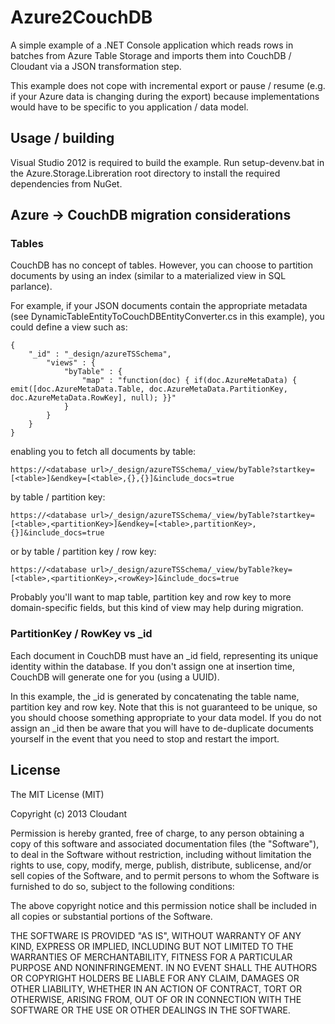 # Azure2CouchDB #
A simple example of a .NET Console application which reads rows in batches from Azure Table Storage and imports them into CouchDB / Cloudant via a JSON transformation step. 

This example does not cope with incremental export or pause / resume (e.g. if your Azure data is changing during the export) because implementations would have to be specific to you application / data model.

## Usage / building ##
Visual Studio 2012 is required to build the example.
Run setup-devenv.bat in the Azure.Storage.Libreration root directory to install the required dependencies from NuGet.

## Azure -> CouchDB migration considerations ##

### Tables ###

CouchDB has no concept of tables. However, you can choose to partition documents by using an index (similar to a materialized view in SQL parlance). 

For example, if your JSON documents contain the appropriate metadata (see DynamicTableEntityToCouchDBEntityConverter.cs in this example), you could define a view such as:

	{
		"_id" : "_design/azureTSSchema",
			"views" : {		
				"byTable" : {
					"map" : "function(doc) { if(doc.AzureMetaData) { emit([doc.AzureMetaData.Table, doc.AzureMetaData.PartitionKey, doc.AzureMetaData.RowKey], null); }}"
				}
			}
		}
	}

enabling you to fetch all documents by table:

	https://<database url>/_design/azureTSSchema/_view/byTable?startkey=[<table>]&endkey=[<table>,{},{}]&include_docs=true

by table / partition key:

	https://<database url>/_design/azureTSSchema/_view/byTable?startkey=[<table>,<partitionKey>]&endkey=[<table>,partitionKey>,{}]&include_docs=true

or by table / partition key / row key:

	https://<database url>/_design/azureTSSchema/_view/byTable?key=[<table>,<partitionKey>,<rowKey>]&include_docs=true

Probably you'll want to map table, partition key and row key to more domain-specific fields, but this kind of view may help during migration. 

### PartitionKey / RowKey vs _id ###

Each document in CouchDB must have an _id field, representing its unique identity within the database. If you don't assign one at insertion time, CouchDB will generate one for you (using a UUID).

In this example, the _id is generated by concatenating the table name, partition key and row key. Note that this is not guaranteed to be unique, so you should choose something appropriate to your data model. If you do not assign an _id then be aware that you will have to de-duplicate documents yourself in the event that you need to stop and restart the import.


## License ##
The MIT License (MIT)

Copyright (c) 2013 Cloudant

Permission is hereby granted, free of charge, to any person obtaining a copy of this software and associated documentation files (the "Software"), to deal in the Software without restriction, including without limitation the rights to use, copy, modify, merge, publish, distribute, sublicense, and/or sell copies of the Software, and to permit persons to whom the Software is furnished to do so, subject to the following conditions:

The above copyright notice and this permission notice shall be included in all copies or substantial portions of the Software.

THE SOFTWARE IS PROVIDED "AS IS", WITHOUT WARRANTY OF ANY KIND, EXPRESS OR IMPLIED, INCLUDING BUT NOT LIMITED TO THE WARRANTIES OF MERCHANTABILITY, FITNESS FOR A PARTICULAR PURPOSE AND NONINFRINGEMENT. IN NO EVENT SHALL THE AUTHORS OR COPYRIGHT HOLDERS BE LIABLE FOR ANY CLAIM, DAMAGES OR OTHER LIABILITY, WHETHER IN AN ACTION OF CONTRACT, TORT OR OTHERWISE, ARISING FROM, OUT OF OR IN CONNECTION WITH THE SOFTWARE OR THE USE OR OTHER DEALINGS IN THE SOFTWARE.


